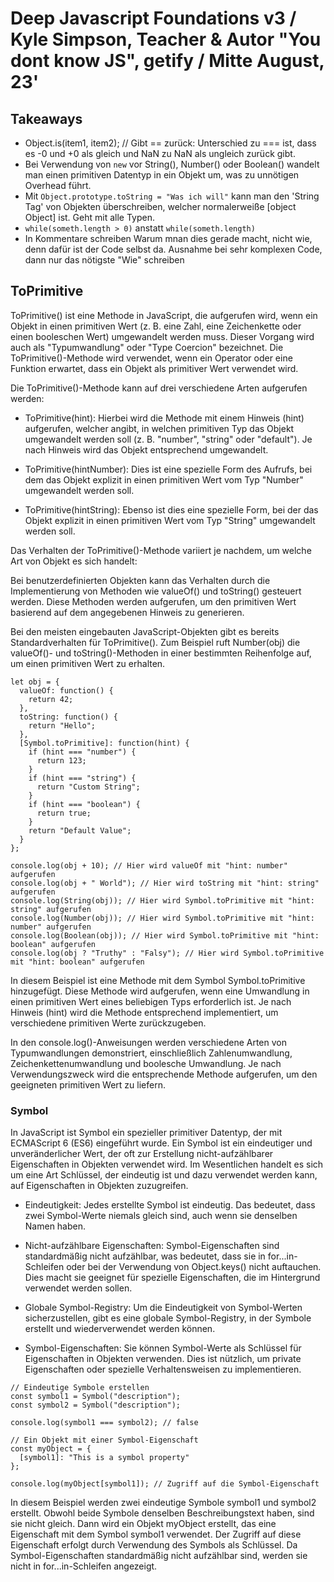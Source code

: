 # Deep Javascript Foundations v3 / Kyle Simpson, Teacher &  Autor "You dont know JS", getify / Mitte August, 23'

## Takeaways

+ Object.is(item1, item2); // Gibt == zurück: Unterschied zu === ist, dass es -0 und +0 als gleich und NaN zu NaN als ungleich zurück gibt.
+ Bei Verwendung von `new` vor String(), Number() oder Boolean() wandelt man einen primitiven Datentyp in ein Objekt um, was zu unnötigen Overhead führt.
+ Mit `Object.prototype.toString = "Was ich will"` kann man den 'String Tag' von Objekten überschreiben, welcher normalerweiße [object Object] ist. Geht mit alle Typen.
+ `while(someth.length > 0)` anstatt `while(someth.length)`
+ In Kommentare schreiben Warum mnan dies gerade macht, nicht wie, denn dafür ist der Code selbst da. Ausnahme bei sehr komplexen Code, dann nur das nötigste "Wie" schreiben


## ToPrimitive

ToPrimitive() ist eine Methode in JavaScript, die aufgerufen wird, wenn ein Objekt in einen primitiven Wert (z. B. eine Zahl, eine Zeichenkette oder einen booleschen Wert) umgewandelt werden muss. Dieser Vorgang wird auch als "Typumwandlung" oder "Type Coercion" bezeichnet. Die ToPrimitive()-Methode wird verwendet, wenn ein Operator oder eine Funktion erwartet, dass ein Objekt als primitiver Wert verwendet wird.

Die ToPrimitive()-Methode kann auf drei verschiedene Arten aufgerufen werden:

+ ToPrimitive(hint): Hierbei wird die Methode mit einem Hinweis (hint) aufgerufen, welcher angibt, in welchen primitiven Typ das Objekt umgewandelt werden soll (z. B. "number", "string" oder "default"). Je nach Hinweis wird das Objekt entsprechend umgewandelt.

+ ToPrimitive(hintNumber): Dies ist eine spezielle Form des Aufrufs, bei dem das Objekt explizit in einen primitiven Wert vom Typ "Number" umgewandelt werden soll.

+ ToPrimitive(hintString): Ebenso ist dies eine spezielle Form, bei der das Objekt explizit in einen primitiven Wert vom Typ "String" umgewandelt werden soll.

Das Verhalten der ToPrimitive()-Methode variiert je nachdem, um welche Art von Objekt es sich handelt:

Bei benutzerdefinierten Objekten kann das Verhalten durch die Implementierung von Methoden wie valueOf() und toString() gesteuert werden. Diese Methoden werden aufgerufen, um den primitiven Wert basierend auf dem angegebenen Hinweis zu generieren.

Bei den meisten eingebauten JavaScript-Objekten gibt es bereits Standardverhalten für ToPrimitive(). Zum Beispiel ruft Number(obj) die valueOf()- und toString()-Methoden in einer bestimmten Reihenfolge auf, um einen primitiven Wert zu erhalten.

```
let obj = {
  valueOf: function() {
    return 42;
  },
  toString: function() {
    return "Hello";
  },
  [Symbol.toPrimitive]: function(hint) {
    if (hint === "number") {
      return 123;
    }
    if (hint === "string") {
      return "Custom String";
    }
    if (hint === "boolean") {
      return true;
    }
    return "Default Value";
  }
};

console.log(obj + 10); // Hier wird valueOf mit "hint: number" aufgerufen
console.log(obj + " World"); // Hier wird toString mit "hint: string" aufgerufen
console.log(String(obj)); // Hier wird Symbol.toPrimitive mit "hint: string" aufgerufen
console.log(Number(obj)); // Hier wird Symbol.toPrimitive mit "hint: number" aufgerufen
console.log(Boolean(obj)); // Hier wird Symbol.toPrimitive mit "hint: boolean" aufgerufen
console.log(obj ? "Truthy" : "Falsy"); // Hier wird Symbol.toPrimitive mit "hint: boolean" aufgerufen
```

In diesem Beispiel ist eine Methode mit dem Symbol Symbol.toPrimitive hinzugefügt. Diese Methode wird aufgerufen, wenn eine Umwandlung in einen primitiven Wert eines beliebigen Typs erforderlich ist. Je nach Hinweis (hint) wird die Methode entsprechend implementiert, um verschiedene primitiven Werte zurückzugeben.

In den console.log()-Anweisungen werden verschiedene Arten von Typumwandlungen demonstriert, einschließlich Zahlenumwandlung, Zeichenkettenumwandlung und boolesche Umwandlung. Je nach Verwendungszweck wird die entsprechende Methode aufgerufen, um den geeigneten primitiven Wert zu liefern.

### Symbol

In JavaScript ist Symbol ein spezieller primitiver Datentyp, der mit ECMAScript 6 (ES6) eingeführt wurde. Ein Symbol ist ein eindeutiger und unveränderlicher Wert, der oft zur Erstellung nicht-aufzählbarer Eigenschaften in Objekten verwendet wird. Im Wesentlichen handelt es sich um eine Art Schlüssel, der eindeutig ist und dazu verwendet werden kann, auf Eigenschaften in Objekten zuzugreifen.


+ Eindeutigkeit: Jedes erstellte Symbol ist eindeutig. Das bedeutet, dass zwei Symbol-Werte niemals gleich sind, auch wenn sie denselben Namen haben.

+ Nicht-aufzählbare Eigenschaften: Symbol-Eigenschaften sind standardmäßig nicht aufzählbar, was bedeutet, dass sie in for...in-Schleifen oder bei der Verwendung von Object.keys() nicht auftauchen. Dies macht sie geeignet für spezielle Eigenschaften, die im Hintergrund verwendet werden sollen.

+ Globale Symbol-Registry: Um die Eindeutigkeit von Symbol-Werten sicherzustellen, gibt es eine globale Symbol-Registry, in der Symbole erstellt und wiederverwendet werden können.

+ Symbol-Eigenschaften: Sie können Symbol-Werte als Schlüssel für Eigenschaften in Objekten verwenden. Dies ist nützlich, um private Eigenschaften oder spezielle Verhaltensweisen zu implementieren.

```
// Eindeutige Symbole erstellen
const symbol1 = Symbol("description");
const symbol2 = Symbol("description");

console.log(symbol1 === symbol2); // false

// Ein Objekt mit einer Symbol-Eigenschaft
const myObject = {
  [symbol1]: "This is a symbol property"
};

console.log(myObject[symbol1]); // Zugriff auf die Symbol-Eigenschaft
```

In diesem Beispiel werden zwei eindeutige Symbole symbol1 und symbol2 erstellt. Obwohl beide Symbole denselben Beschreibungstext haben, sind sie nicht gleich. Dann wird ein Objekt myObject erstellt, das eine Eigenschaft mit dem Symbol symbol1 verwendet. Der Zugriff auf diese Eigenschaft erfolgt durch Verwendung des Symbols als Schlüssel. Da Symbol-Eigenschaften standardmäßig nicht aufzählbar sind, werden sie nicht in for...in-Schleifen angezeigt.






